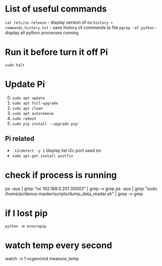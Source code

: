 # List of useful commands

`cat /etc/os-release` - display version of os
`history > commands_history.txt` - save history of commands to file
`pgrep -af python` - display all python processes running

# Run it before turn it off Pi

```sudo halt```

# Update Pi

0. `sudo apt update`
0. `sudo apt full-upgrade`
0. `sudo apt clean`
0. `sudo apt autoremove`
0. `sudo reboot`
0. `sudo pip install --upgrade pip'`

## Pi related

* ``` i2cdetect -y 1``` display list i2c port used on
* ```sudo apt-get install postfix```

# check if process is running

ps -aux | grep "nc 192.168.0.201 30003" | grep -v grep ps -aux | grep "sudo
/home/pi/denva-master/scripts/dump_data_reader.sh" | grep -v grep

# if I lost pip

`python -m ensurepip`

# watch temp every second
watch -n 1 vcgencmd measure_temp
